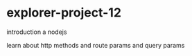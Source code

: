# explorer-project-12

introduction a nodejs

learn about http methods and route params and query params
